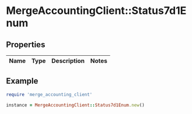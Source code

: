 # MergeAccountingClient::Status7d1Enum

## Properties

| Name | Type | Description | Notes |
| ---- | ---- | ----------- | ----- |

## Example

```ruby
require 'merge_accounting_client'

instance = MergeAccountingClient::Status7d1Enum.new()
```

